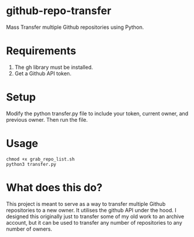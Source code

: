 # github-repo-transfer
Mass Transfer multiple Github repositories using Python.


# Requirements

1. The gh library must be installed.
2. Get a Github API token.

# Setup

Modify the python transfer.py file to include your token, current owner, and previous owner. Then run the file.
# Usage
```shell
chmod +x grab_repo_list.sh
python3 transfer.py
```

# What does this do?

This project is meant to serve as a way to transfer multiple Github repositories to a new owner. It utilises the github API under the hood. I designed this originally just to transfer some of my old work to an archive account, but it can be used to transfer any number of repositories to any number of owners.